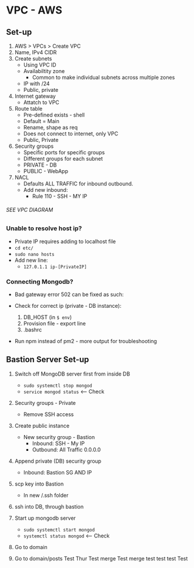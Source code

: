 # VPC - AWS

## Set-up

1) AWS > VPCs > Create VPC
2) Name, IPv4 CIDR
3) Create subnets
	- Using VPC ID
	- Availabiltity zone
		- Common to make individual subnets across multiple zones
	- IP with /24
	- Public, private
4) Internet gateway
	- Attatch to VPC
5) Route table
	- Pre-defined exists - shell
	- Default = Main
	- Rename, shape as req
	- Does not connect to internet, only VPC
	- Public, Private
6) Security groups
	- Specific ports for specific groups
	- Different groups for each subnet
	- PRIVATE - DB
	- PUBLIC - WebApp
7) NACL
	- Defaults ALL TRAFFIC for inbound outbound.
	- Add new inbound:
		- Rule 110 - SSH - MY IP

###### SEE VPC DIAGRAM


### Unable to resolve host ip?
- Private IP requires adding to localhost file
- `cd etc/`
- `sudo nano hosts`
- Add new line:
	- `127.0.1.1 ip-[PrivateIP]`


### Connecting Mongodb?

- Bad gateway error 502 can be fixed as such:

- Check for correct ip (private - DB instance):
	1) DB_HOST (in `$ env`)
	2) Provision file - export line 
	3) .bashrc

- Run npm instead of pm2 - more output for troubleshooting

## Bastion Server Set-up

1) Switch off MongoDB server first from inside DB
	- `sudo systemctl stop mongod`
	- `service mongod status` <-- Check

2) Security groups - Private
	- Remove SSH access
3) Create public instance
	- New security group - Bastion
		- Inbound: SSH - My IP
		- Outbound: All Traffic 0.0.0.0
4) Append private (DB) security group
	-  Inbound: Bastion SG AND IP
5) scp key into Bastion
	- In new /.ssh folder
6) ssh into DB, through bastion
7) Start up mongodb server
	- `sudo systemctl start mongod`
	- `systemctl status mongod` <-- Check
8) Go to domain
9) Go to domain/posts
Test Thur
Test merge
Test merge
test
test
test
Test
